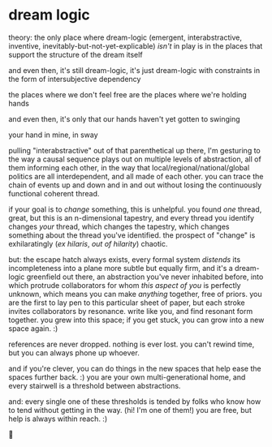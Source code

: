 # dream logic

theory: the only place where dream-logic (emergent, interabstractive, inventive, inevitably-but-not-yet-explicable) _isn't_ in play is in the places that support the structure of the dream itself

and even then, it's still dream-logic, it's just dream-logic with constraints in the form of intersubjective dependency

the places where we don't feel free are the places where we're holding hands

and even then, it's only that our hands haven't yet gotten to swinging

your hand in mine, in sway

pulling "interabstractive" out of that parenthetical up there, I'm gesturing to the way a causal sequence plays out on multiple levels of abstraction, all of them informing each other, in the way that local/regional/national/global politics are all interdependent, and all made of each other. you can trace the chain of events up and down and in and out without losing the continuously functional coherent thread.

if your goal is to _change_ something, this is unhelpful. you found _one_ thread, great, but this is an n-dimensional tapestry, and every thread you identify changes _your_ thread, which changes the tapestry, which changes something about the thread you've identified. the prospect of "change" is exhilaratingly (_ex hilaris_, _out of hilarity_) chaotic.

but: the escape hatch always exists, every formal system _distends_ its incompleteness into a plane more subtle but equally firm, and it's a dream-logic greenfield out there, an abstraction you've never inhabited before, into which protrude collaborators for whom _this aspect of you_ is perfectly unknown, which means you can make _anything_ together, free of priors. you are the first to lay pen to this particular sheet of paper, but each stroke invites collaborators by resonance. write like you, and find resonant form together. you grew into this space; if you get stuck, you can grow into a new space again. :)

references are never dropped. nothing is ever lost. you can't rewind time, but you can always phone up whoever.

and if you're clever, you can do things in the new spaces that help ease the spaces further back. :) you are your own multi-generational home, and every stairwell is a threshold between abstractions.

and: every single one of these thresholds is tended by folks who know how to tend without getting in the way. (hi! I'm one of them!) you are free, but help is always within reach. :)

🌻
